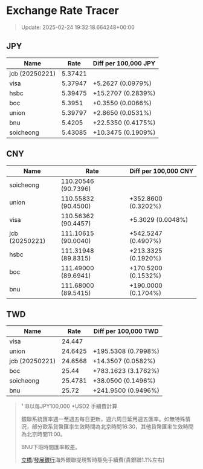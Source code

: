 # Exchange Rate Tracer

> Update: 2025-02-24 19:32:18.664248+00:00

## JPY

| Name           |    Rate | Diff per 100,000 JPY   |
|----------------|---------|------------------------|
| jcb (20250221) | 5.37421 |                        |
| visa           | 5.37947 | +5.2627 (0.0979%)      |
| hsbc           | 5.39475 | +15.2707 (0.2839%)     |
| boc            | 5.3951  | +0.3550 (0.0066%)      |
| union          | 5.39797 | +2.8650 (0.0531%)      |
| bnu            | 5.4205  | +22.5350 (0.4175%)     |
| soicheong      | 5.43085 | +10.3475 (0.1909%)     |

## CNY

| Name           | Rate                | Diff per 100,000 CNY   |
|----------------|---------------------|------------------------|
| soicheong      | 110.20546	(90.7396) |                        |
| union          | 110.55832	(90.4500) | +352.8600 (0.3202%)    |
| visa           | 110.56362	(90.4457) | +5.3029 (0.0048%)      |
| jcb (20250221) | 111.10615	(90.0040) | +542.5247 (0.4907%)    |
| hsbc           | 111.31948	(89.8315) | +213.3325 (0.1920%)    |
| boc            | 111.49000	(89.6941) | +170.5200 (0.1532%)    |
| bnu            | 111.68000	(89.5415) | +190.0000 (0.1704%)    |

## TWD

| Name           |    Rate | Diff per 100,000 TWD   |
|----------------|---------|------------------------|
| visa           | 24.447  |                        |
| union          | 24.6425 | +195.5308 (0.7998%)    |
| jcb (20250221) | 24.6568 | +14.3507 (0.0582%)     |
| boc            | 25.44   | +783.1623 (3.1762%)    |
| soicheong      | 25.4781 | +38.0500 (0.1496%)     |
| bnu            | 25.72   | +241.9500 (0.9496%)    |


> ¹ IB以每JPY100,000 +USD2 手續費計算
>
> 銀聯系統匯率週一至週五每日更新，週六周日延用週五匯率。如無特殊情況，部分歐系貨幣匯率生效時間為北京時間16:30，其他貨幣匯率生效時間為北京時間11:00。
>
> BNU下班時間匯率較差。
>
> [立橋](https://www.wlbank.com.mo/uploads/ueditor/file/20181211/1544536513900230.pdf)/[發展銀行](https://www.mdb.com.mo/Service_Charges_20230728.pdf)海外銀聯提現暫時豁免手續費(貴銀聯1.1%左右)

